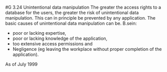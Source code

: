 #G 3.24 Unintentional data manipulation
The greater the access rights to a database for the users, the greater the risk of unintentional data manipulation. This can in principle be prevented by any application. The basic causes of unintentional data manipulation can be. B.sein:

* poor or lacking expertise,
* poor or lacking knowledge of the application,
* too extensive access permissions and
* Negligence (eg leaving the workplace without proper completion of the application).


As of July 1999



